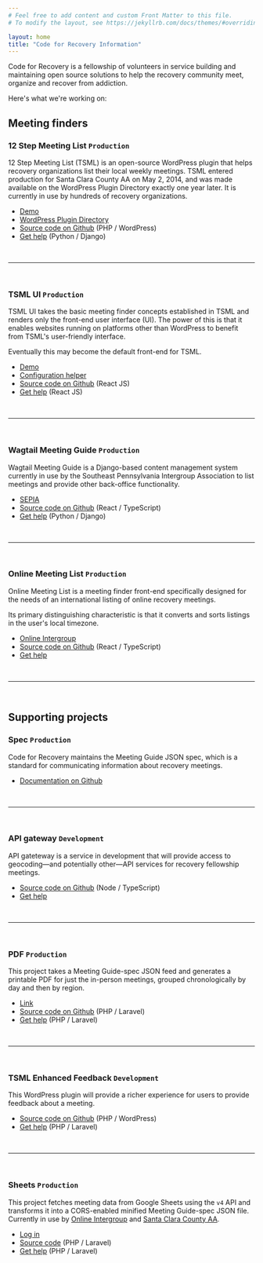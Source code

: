 ```yaml
---
# Feel free to add content and custom Front Matter to this file.
# To modify the layout, see https://jekyllrb.com/docs/themes/#overriding-theme-defaults

layout: home
title: "Code for Recovery Information"
---
```


Code for Recovery is a fellowship of volunteers in service building and maintaining open source solutions to help the recovery community meet, organize and recover from addiction.

Here's what we're working on:

## Meeting finders

### 12 Step Meeting List `Production`

12 Step Meeting List (TSML) is an open-source WordPress plugin that helps recovery organizations list their local weekly meetings. TSML entered production for Santa Clara County AA on May 2, 2014, and was made available on the WordPress Plugin Directory exactly one year later. It is currently in use by hundreds of recovery organizations.

- [Demo](https://demo.code4recovery.org/meetings)
- [WordPress Plugin Directory](https://wordpress.org/plugins/12-step-meeting-list)
- [Source code on Github](https://github.com/code4recovery/12-step-meeting-list) (PHP / WordPress)
- [Get help](https://github.com/code4recovery/12-step-meeting-list/discussions) (Python / Django)

&nbsp;

---

&nbsp;

### TSML UI `Production`

TSML UI takes the basic meeting finder concepts established in TSML and renders only the front-end user interface (UI). The power of this is that it enables websites running on platforms other than WordPress to benefit from TSML's user-friendly interface.

Eventually this may become the default front-end for TSML.

- [Demo](https://demo.code4recovery.org/tsml-ui)
- [Configuration helper](https://tsml-ui.code4recovery.org)
- [Source code on Github](https://github.com/code4recovery/tsml-ui) (React JS)
- [Get help](https://github.com/code4recovery/tsml-ui/issues) (React JS)

&nbsp;

---

&nbsp;

### Wagtail Meeting Guide `Production`

Wagtail Meeting Guide is a Django-based content management system currently in use by the Southeast Pennsylvania Intergroup Association to list meetings and provide other back-office functionality.

- [SEPIA](https://aasepia.org/)
- [Source code on Github](https://github.com/code4recovery/wagtail-meeting-guide) (React / TypeScript)
- [Get help](https://github.com/code4recovery/wagtail-meeting-guide/issues) (Python / Django)

&nbsp;

---

&nbsp;

### Online Meeting List `Production`

Online Meeting List is a meeting finder front-end specifically designed for the needs of an international listing of online recovery meetings.

Its primary distinguishing characteristic is that it converts and sorts listings in the user's local timezone.

- [Online Intergroup](https://aa-intergroup.org/meetings)
- [Source code on Github](https://github.com/code4recovery/online-meeting-list) (React / TypeScript)
- [Get help](https://github.com/code4recovery/online-meeting-list/issues)

&nbsp;

---

&nbsp;

## Supporting projects

### Spec `Production`

Code for Recovery maintains the Meeting Guide JSON spec, which is a standard for communicating information about recovery meetings.

- [Documentation on Github](https://github.com/code4recovery/spec)

&nbsp;

---

&nbsp;

### API gateway `Development`

API gateteway is a service in development that will provide access to geocoding—and potentially other—API services for recovery fellowship meetings.

- [Source code on Github](https://github.com/code4recovery/api-gateway) (Node / TypeScript)
- [Get help](https://github.com/code4recovery/api-gateway/issues)

&nbsp;

---

&nbsp;

### PDF `Production`

This project takes a Meeting Guide-spec JSON feed and generates a printable PDF for just the in-person meetings, grouped chronologically by day and then by region.

- [Link](https://pdf.code4recovery.org/)
- [Source code on Github](https://github.com/code4recovery/pdf) (PHP / Laravel)
- [Get help](https://github.com/code4recovery/pdf/issues) (PHP / Laravel)

&nbsp;

---

&nbsp;

### TSML Enhanced Feedback `Development`

This WordPress plugin will provide a richer experience for users to provide feedback about a meeting.

- [Source code on Github](https://github.com/code4recovery/12-step-meeting-list-feedback-enhancement) (PHP / WordPress)
- [Get help](https://github.com/code4recovery/12-step-meeting-list-feedback-enhancement/issues) (PHP / Laravel)

&nbsp;

---

&nbsp;

### Sheets `Production`

This project fetches meeting data from Google Sheets using the `v4` API and transforms it into a CORS-enabled minified Meeting Guide-spec JSON file. Currently in use by [Online Intergroup](https://aa-intergroup.org/meetings) and [Santa Clara County AA](https://aasanjose.org/meetings).

- [Log in](https://sheets.code4recovery.org)
- [Source code](https://github.com/code4recovery/sheets) (PHP / Laravel)
- [Get help](https://github.com/code4recovery/sheets/issues) (PHP / Laravel)
